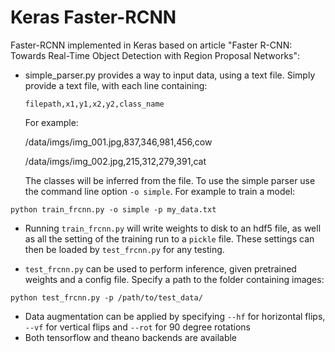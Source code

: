 Keras Faster-RCNN
==================================

Faster-RCNN implemented in Keras based on article "Faster R-CNN: Towards Real-Time Object Detection with Region Proposal Networks":

- simple_parser.py provides a way to input data, using a text file. Simply provide a text file, with each
line containing:

    `filepath,x1,y1,x2,y2,class_name`

    For example:

    /data/imgs/img_001.jpg,837,346,981,456,cow
    
    /data/imgs/img_002.jpg,215,312,279,391,cat

    The classes will be inferred from the file. To use the simple parser
    use the command line option `-o simple`. For example to train a model: 
	
```
python train_frcnn.py -o simple -p my_data.txt
```

- Running `train_frcnn.py` will write weights to disk to an hdf5 file, as well as all the setting of the training run to a `pickle` file. These settings can then be loaded by `test_frcnn.py` for any testing.

- `test_frcnn.py` can be used to perform inference, given pretrained weights and a config file. Specify a path to the folder containing
images:
```
python test_frcnn.py -p /path/to/test_data/
```
- Data augmentation can be applied by specifying `--hf` for horizontal flips, `--vf` for vertical flips and `--rot` for 90 degree rotations
- Both tensorflow and theano backends are available

